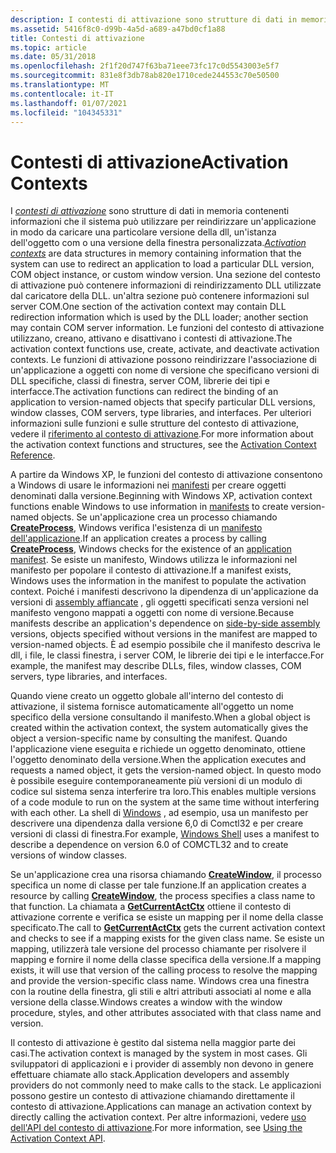 ```yaml
---
description: I contesti di attivazione sono strutture di dati in memoria contenenti informazioni che il sistema può utilizzare per reindirizzare un'applicazione in modo da caricare una particolare versione della DLL, un'istanza dell'oggetto COM o una versione della finestra personalizzata.
ms.assetid: 5416f8c0-d99b-4a5d-a689-a47bd0cf1a88
title: Contesti di attivazione
ms.topic: article
ms.date: 05/31/2018
ms.openlocfilehash: 2f1f20d747f63ba71eee73fc17c0d5543003e5f7
ms.sourcegitcommit: 831e8f3db78ab820e1710cede244553c70e50500
ms.translationtype: MT
ms.contentlocale: it-IT
ms.lasthandoff: 01/07/2021
ms.locfileid: "104345331"
---
```

# <a name="activation-contexts"></a><span data-ttu-id="f94fe-103">Contesti di attivazione</span><span class="sxs-lookup"><span data-stu-id="f94fe-103">Activation Contexts</span></span>

<span data-ttu-id="f94fe-104">I [*contesti di attivazione*](a-sbscs-gly.md) sono strutture di dati in memoria contenenti informazioni che il sistema può utilizzare per reindirizzare un'applicazione in modo da caricare una particolare versione della dll, un'istanza dell'oggetto com o una versione della finestra personalizzata.</span><span class="sxs-lookup"><span data-stu-id="f94fe-104">[*Activation contexts*](a-sbscs-gly.md) are data structures in memory containing information that the system can use to redirect an application to load a particular DLL version, COM object instance, or custom window version.</span></span> <span data-ttu-id="f94fe-105">Una sezione del contesto di attivazione può contenere informazioni di reindirizzamento DLL utilizzate dal caricatore della DLL. un'altra sezione può contenere informazioni sul server COM.</span><span class="sxs-lookup"><span data-stu-id="f94fe-105">One section of the activation context may contain DLL redirection information which is used by the DLL loader; another section may contain COM server information.</span></span> <span data-ttu-id="f94fe-106">Le funzioni del contesto di attivazione utilizzano, creano, attivano e disattivano i contesti di attivazione.</span><span class="sxs-lookup"><span data-stu-id="f94fe-106">The activation context functions use, create, activate, and deactivate activation contexts.</span></span> <span data-ttu-id="f94fe-107">Le funzioni di attivazione possono reindirizzare l'associazione di un'applicazione a oggetti con nome di versione che specificano versioni di DLL specifiche, classi di finestra, server COM, librerie dei tipi e interfacce.</span><span class="sxs-lookup"><span data-stu-id="f94fe-107">The activation functions can redirect the binding of an application to version-named objects that specify particular DLL versions, window classes, COM servers, type libraries, and interfaces.</span></span> <span data-ttu-id="f94fe-108">Per ulteriori informazioni sulle funzioni e sulle strutture del contesto di attivazione, vedere il [riferimento al contesto di attivazione](activation-context-reference.md).</span><span class="sxs-lookup"><span data-stu-id="f94fe-108">For more information about the activation context functions and structures, see the [Activation Context Reference](activation-context-reference.md).</span></span>

<span data-ttu-id="f94fe-109">A partire da Windows XP, le funzioni del contesto di attivazione consentono a Windows di usare le informazioni nei [manifesti](manifests.md) per creare oggetti denominati dalla versione.</span><span class="sxs-lookup"><span data-stu-id="f94fe-109">Beginning with Windows XP, activation context functions enable Windows to use information in [manifests](manifests.md) to create version-named objects.</span></span> <span data-ttu-id="f94fe-110">Se un'applicazione crea un processo chiamando [**CreateProcess**](/windows/desktop/api/processthreadsapi/nf-processthreadsapi-createprocessa), Windows verifica l'esistenza di un [manifesto dell'applicazione](application-manifests.md).</span><span class="sxs-lookup"><span data-stu-id="f94fe-110">If an application creates a process by calling [**CreateProcess**](/windows/desktop/api/processthreadsapi/nf-processthreadsapi-createprocessa), Windows checks for the existence of an [application manifest](application-manifests.md).</span></span> <span data-ttu-id="f94fe-111">Se esiste un manifesto, Windows utilizza le informazioni nel manifesto per popolare il contesto di attivazione.</span><span class="sxs-lookup"><span data-stu-id="f94fe-111">If a manifest exists, Windows uses the information in the manifest to populate the activation context.</span></span> <span data-ttu-id="f94fe-112">Poiché i manifesti descrivono la dipendenza di un'applicazione da versioni di [assembly affiancate](about-side-by-side-assemblies-.md) , gli oggetti specificati senza versioni nel manifesto vengono mappati a oggetti con nome di versione.</span><span class="sxs-lookup"><span data-stu-id="f94fe-112">Because manifests describe an application's dependence on [side-by-side assembly](about-side-by-side-assemblies-.md) versions, objects specified without versions in the manifest are mapped to version-named objects.</span></span> <span data-ttu-id="f94fe-113">È ad esempio possibile che il manifesto descriva le dll, i file, le classi finestra, i server COM, le librerie dei tipi e le interfacce.</span><span class="sxs-lookup"><span data-stu-id="f94fe-113">For example, the manifest may describe DLLs, files, window classes, COM servers, type libraries, and interfaces.</span></span>

<span data-ttu-id="f94fe-114">Quando viene creato un oggetto globale all'interno del contesto di attivazione, il sistema fornisce automaticamente all'oggetto un nome specifico della versione consultando il manifesto.</span><span class="sxs-lookup"><span data-stu-id="f94fe-114">When a global object is created within the activation context, the system automatically gives the object a version-specific name by consulting the manifest.</span></span> <span data-ttu-id="f94fe-115">Quando l'applicazione viene eseguita e richiede un oggetto denominato, ottiene l'oggetto denominato della versione.</span><span class="sxs-lookup"><span data-stu-id="f94fe-115">When the application executes and requests a named object, it gets the version-named object.</span></span> <span data-ttu-id="f94fe-116">In questo modo è possibile eseguire contemporaneamente più versioni di un modulo di codice sul sistema senza interferire tra loro.</span><span class="sxs-lookup"><span data-stu-id="f94fe-116">This enables multiple versions of a code module to run on the system at the same time without interfering with each other.</span></span> <span data-ttu-id="f94fe-117">La shell di [Windows](/previous-versions/windows/desktop/legacy/bb776778(v=vs.85)) , ad esempio, usa un manifesto per descrivere una dipendenza dalla versione 6,0 di Comctl32 e per creare versioni di classi di finestra.</span><span class="sxs-lookup"><span data-stu-id="f94fe-117">For example, [Windows Shell](/previous-versions/windows/desktop/legacy/bb776778(v=vs.85)) uses a manifest to describe a dependence on version 6.0 of COMCTL32 and to create versions of window classes.</span></span>

<span data-ttu-id="f94fe-118">Se un'applicazione crea una risorsa chiamando [**CreateWindow**](/windows/win32/api/winuser/nf-winuser-createwindowa), il processo specifica un nome di classe per tale funzione.</span><span class="sxs-lookup"><span data-stu-id="f94fe-118">If an application creates a resource by calling [**CreateWindow**](/windows/win32/api/winuser/nf-winuser-createwindowa), the process specifies a class name to that function.</span></span> <span data-ttu-id="f94fe-119">La chiamata a [**GetCurrentActCtx**](/windows/desktop/api/Winbase/nf-winbase-getcurrentactctx) ottiene il contesto di attivazione corrente e verifica se esiste un mapping per il nome della classe specificato.</span><span class="sxs-lookup"><span data-stu-id="f94fe-119">The call to [**GetCurrentActCtx**](/windows/desktop/api/Winbase/nf-winbase-getcurrentactctx) gets the current activation context and checks to see if a mapping exists for the given class name.</span></span> <span data-ttu-id="f94fe-120">Se esiste un mapping, utilizzerà tale versione del processo chiamante per risolvere il mapping e fornire il nome della classe specifica della versione.</span><span class="sxs-lookup"><span data-stu-id="f94fe-120">If a mapping exists, it will use that version of the calling process to resolve the mapping and provide the version-specific class name.</span></span> <span data-ttu-id="f94fe-121">Windows crea una finestra con la routine della finestra, gli stili e altri attributi associati al nome e alla versione della classe.</span><span class="sxs-lookup"><span data-stu-id="f94fe-121">Windows creates a window with the window procedure, styles, and other attributes associated with that class name and version.</span></span>

<span data-ttu-id="f94fe-122">Il contesto di attivazione è gestito dal sistema nella maggior parte dei casi.</span><span class="sxs-lookup"><span data-stu-id="f94fe-122">The activation context is managed by the system in most cases.</span></span> <span data-ttu-id="f94fe-123">Gli sviluppatori di applicazioni e i provider di assembly non devono in genere effettuare chiamate allo stack.</span><span class="sxs-lookup"><span data-stu-id="f94fe-123">Application developers and assembly providers do not commonly need to make calls to the stack.</span></span> <span data-ttu-id="f94fe-124">Le applicazioni possono gestire un contesto di attivazione chiamando direttamente il contesto di attivazione.</span><span class="sxs-lookup"><span data-stu-id="f94fe-124">Applications can manage an activation context by directly calling the activation context.</span></span> <span data-ttu-id="f94fe-125">Per altre informazioni, vedere [uso dell'API del contesto di attivazione](using-the-activation-context-api.md).</span><span class="sxs-lookup"><span data-stu-id="f94fe-125">For more information, see [Using the Activation Context API](using-the-activation-context-api.md).</span></span>

 

 
